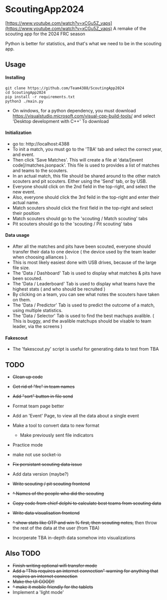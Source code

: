 # ScoutingApp2024
[https://www.youtube.com/watch?v=xCGu5Z_vaps](https://www.youtube.com/watch?v=xCGu5Z_vaps)
A remake of the scouting app for the 2024 FRC season

Python is better for statistics, and that's what we need to be in the scouting app.
## Usage
#### Installing
`git clone https://github.com/Team4388/ScoutingApp2024`    
`cd ScoutingApp2024`   
`pip install -r requirements.txt`   
`python3 ./main.py`   
- On windows, for a python dependency, you must download https://visualstudio.microsoft.com/visual-cpp-build-tools/ and select 'Desktop development with C++' To download

#### Initialization
- go to: http://localhost:4388
- To init a match, you must go to the 'TBA' tab and select the correct year, and event.
- Then click 'Save Matches'. This will create a file at 'data/[event code]/matches.jsonpack'. This file is used to provides a list of matches and teams to the scouters.
- In an actual match, this file should be shared around to the other match scouters and pit scouters. Either using the 'Send' tab, or by USB.
- Everyone should click on the 2nd field in the top-right, and select the new event.
- Also, everyone should click the 3rd feild in the top-right and enter their actual name.
- Match scouters should click the first field in the top-right and select their position
- Match scouters should go to the 'scouting / Match scouting' tabs
- Pit scouters should go to the 'scouting / Pit scouting' tabs

#### Data usage
- After all the matches and pits have been scouted, everyone should transfer their data to one device ( the device used by the team leader when choosing alliances ).
- This is most likely easiest done with USB drives, because of the large file size.
- The 'Data / Dashboard' Tab is used to display what matches & pits have been scouted.
- The 'Data / Leaderboard' Tab is used to display what teams have the highest stats ( and who should be recruited )
- By clicking on a team, you can see what notes the scouters have taken on them.
- The 'Data / Predictor' Tab is used to predict the outcome of a match, using multiple statistics.
- The 'Data / Selector' Tab is used to find the best machups avalible. ( This is buggy, and the avalible matchups should be visable to team leader, via the screens )

#### Fakescout
- The 'fakescout.py' script is useful for generating data to test from TBA

## TODO


- ~~Clean up code~~
- ~~Get rid of "frc" in team names~~
- ~~Add "sort" button in file send~~
- Format team page better
- Add an 'Event' Page, to view all the data about a single event
- Make a tool to convert data to new format
  - Make previously sent file indicators
- Practice mode
- make not use socket-io
- ~~Fix persistant scouting data issue~~
- Add data version (maybe?)

- ~~Write scouting / pit scouting frontend~~
- ~~^ Names of the people who did the scouting~~
- ~~Copy code from chief delphi to calculate best teams from scouting data~~
- ~~Write data visualisation frontend~~
- ~~^ show stats like OTP and win % first, then scouting notes,~~ then throw the rest of the data at the user (from TBA)
- Incorperate TBA in-depth data somehow into visualizations

## Also TODO
- ~~Finish writing optional wifi transfer mode~~
- ~~Add a "This requires an internet connection" warning for anything that requires an internet connection~~
- ~~Make the UI GOOD!!~~
- ~~^ make it mobile friendly for the tablets~~
- Implement a 'light mode'
